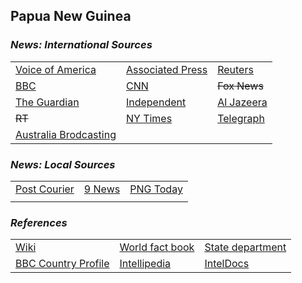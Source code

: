 ## Papua New Guinea ##

### _News: International Sources_ ###
|   |   |   |
| --- | --- | --- |
| [Voice of America](https://www.voanews.com/search?search_api_fulltext=papua-new-guinea&type=1&sort_by=publication_time) | [Associated Press](https://apnews.com/PapuaNewGuinea) | [Reuters](https://www.reuters.com/search/news?sortBy=&dateRange=&blob=Papua+New+Guinea) |
| [BBC](https://www.bbc.com/news/topics/c50znx8v0wvt/papua-new-guinea) | [CNN](https://www.cnn.com/search/?q=papua-new-guinea&size=10&type=article) | ~~Fox News~~ |
| [The Guardian](https://www.theguardian.com/world/papua-new-guinea) | [Independent](https://www.independent.co.uk/topic/PapuaNewGuinea) | [Al Jazeera](https://www.aljazeera.com/topics/country/papua-new-guinea.html) |
| ~~RT~~ | [NY Times](https://www.nytimes.com/topic/destination/papua-new-guinea?searchResultPosition=0) | [Telegraph](https://www.telegraph.co.uk/papua-new-guinea/) |
| [Australia Brodcasting](https://www.abc.net.au/news/topic/papua-new-guinea) |  |  |

### _News: Local Sources_ ###
|   |   |   |
| --- | --- | --- |
| [Post Courier](https://postcourier.com.pg/) | [9 News](https://www.9news.com.au/papua-new-guinea) | [PNG Today](https://news.pngfacts.com/) |
|  |  |  |


### _References_ ###
|   |   |   |
| --- | --- | --- |
| [Wiki](https://en.wikipedia.org/wiki/Papua_New_Guinea) | [World fact book](https://www.cia.gov/library/publications/resources/the-world-factbook/geos/pp.html) | [State department](https://www.state.gov/countries-areas/papua-new-guinea/) |
| [BBC Country Profile](https://www.bbc.com/news/world-asia-pacific-15436981) | [Intellipedia](https://intellipedia.intelink.gov/wiki/Papua_New_Guinea) | [IntelDocs](https://inteldocs.intelink.gov/search/folder?q=Papua+New+Guinea) |
